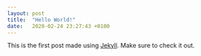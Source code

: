 ```yaml
---
layout: post
title:  "Hello World!"
date:   2020-02-24 23:27:43 +0100
---
```


This is the first post made using [Jekyll](../../../about). Make sure to check it out.